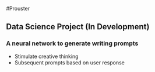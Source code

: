 #Prouster
## Data Science Project (In Development)

### A neural network to generate writing prompts
* Stimulate creative thinking
* Subsequent prompts based on user response
